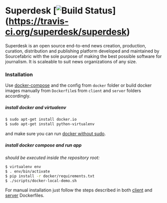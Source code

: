 # Superdesk [![Build Status](https://travis-ci.org/superdesk/superdesk.png?branch=master)] (https://travis-ci.org/superdesk/superdesk)

Superdesk is an open source end-to-end news creation, production, curation,
distribution and publishing platform developed and maintained by Sourcefabric
with the sole purpose of making the best possible software for journalism. It
is scaleable to suit news organizations of any size.

### Installation

Use [docker-compose](http://fig.sh "") and the config from `docker` folder or build docker images manually from `Dockerfile`s from `client` and `server` folders accordingly.

##### install docker and virtualenv

```sh
$ sudo apt-get install docker.io
$ sudo apt-get install python-virtualenv
```

and make sure you can run [docker without sudo](http://askubuntu.com/questions/477551/how-can-i-use-docker-without-sudo).


##### install docker compose and run app

_should be executed inside the repository root:_

```sh
$ virtualenv env
$ . env/bin/activate
$ pip install -r docker/requirements.txt
$ ./scripts/docker-local-demo.sh
```

For manual installation just follow the steps described in both [client](./client/Dockerfile) and [server](./server/Dockerfile) Dockerfiles.
